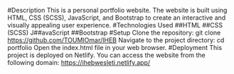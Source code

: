 #Description
This is a personal portfolio website. The website is built using HTML, CSS (SCSS), JavaScript, and Bootstrap to create an interactive and visually appealing user experience.
#Technologies Used
##HTML
##CSS (SCSS)
J##avaScript
##Bootstrap
#Setup
Clone the repository: git clone https://github.com/TOUMIOmar/IHEB
Navigate to the project directory: cd portfolio
Open the index.html file in your web browser.
#Deployment
This project is deployed on Netlify. You can access the website from the following domain: https://ihebwesleti.netlify.app/
